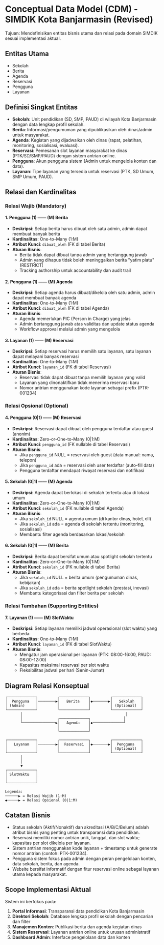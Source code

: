 # Conceptual Data Model (CDM) - SIMDIK Kota Banjarmasin (Revised)

Tujuan: Mendefinisikan entitas bisnis utama dan relasi pada domain SIMDIK sesuai implementasi aktual.

## Entitas Utama
- Sekolah
- Berita
- Agenda
- Reservasi
- Pengguna
- Layanan

## Definisi Singkat Entitas
- **Sekolah**: Unit pendidikan (SD, SMP, PAUD) di wilayah Kota Banjarmasin dengan data lengkap profil sekolah.
- **Berita**: Informasi/pengumuman yang dipublikasikan oleh dinas/admin untuk masyarakat.
- **Agenda**: Kegiatan yang dijadwalkan oleh dinas (rapat, pelatihan, monitoring, sosialisasi, evaluasi).
- **Reservasi**: Pemesanan slot layanan masyarakat ke dinas (PTK/SD/SMP/PAUD) dengan sistem antrian online.
- **Pengguna**: Akun pengguna sistem (Admin untuk mengelola konten dan data).
- **Layanan**: Tipe layanan yang tersedia untuk reservasi (PTK, SD Umum, SMP Umum, PAUD).

## Relasi dan Kardinalitas

### Relasi Wajib (Mandatory)

#### **1. Pengguna (1) —— (M) Berita**
- **Deskripsi**: Setiap berita harus dibuat oleh satu admin, admin dapat membuat banyak berita
- **Kardinalitas**: One-to-Many (1:M)
- **Atribut Kunci**: `dibuat_oleh` (FK di tabel Berita)
- **Aturan Bisnis**: 
  - Berita tidak dapat dibuat tanpa admin yang bertanggung jawab
  - Admin yang dihapus tidak boleh meninggalkan berita "yatim piatu" (RESTRICT)
  - Tracking authorship untuk accountability dan audit trail

#### **2. Pengguna (1) —— (M) Agenda**
- **Deskripsi**: Setiap agenda harus dibuat/dikelola oleh satu admin, admin dapat membuat banyak agenda
- **Kardinalitas**: One-to-Many (1:M)
- **Atribut Kunci**: `dibuat_oleh` (FK di tabel Agenda)
- **Aturan Bisnis**:
  - Agenda memerlukan PIC (Person in Charge) yang jelas
  - Admin bertanggung jawab atas validitas dan update status agenda
  - Workflow approval melalui admin yang mengelola

#### **3. Layanan (1) —— (M) Reservasi**
- **Deskripsi**: Setiap reservasi harus memilih satu layanan, satu layanan dapat melayani banyak reservasi
- **Kardinalitas**: One-to-Many (1:M)
- **Atribut Kunci**: `layanan_id` (FK di tabel Reservasi)
- **Aturan Bisnis**:
  - Reservasi tidak dapat dibuat tanpa memilih layanan yang valid
  - Layanan yang dinonaktifkan tidak menerima reservasi baru
  - Nomor antrian menggunakan kode layanan sebagai prefix (PTK-001234)

### Relasi Opsional (Optional)

#### **4. Pengguna (0|1) —— (M) Reservasi**
- **Deskripsi**: Reservasi dapat dibuat oleh pengguna terdaftar atau guest (anonim)
- **Kardinalitas**: Zero-or-One-to-Many (0|1:M)
- **Atribut Kunci**: `pengguna_id` (FK nullable di tabel Reservasi)
- **Aturan Bisnis**:
  - Jika `pengguna_id` NULL = reservasi oleh guest (data manual: nama, telepon)
  - Jika `pengguna_id` ada = reservasi oleh user terdaftar (auto-fill data)
  - Pengguna terdaftar mendapat riwayat reservasi dan notifikasi

#### **5. Sekolah (0|1) —— (M) Agenda**
- **Deskripsi**: Agenda dapat berlokasi di sekolah tertentu atau di lokasi umum
- **Kardinalitas**: Zero-or-One-to-Many (0|1:M)
- **Atribut Kunci**: `sekolah_id` (FK nullable di tabel Agenda)
- **Aturan Bisnis**:
  - Jika `sekolah_id` NULL = agenda umum (di kantor dinas, hotel, dll)
  - Jika `sekolah_id` ada = agenda di sekolah tertentu (monitoring, sosialisasi)
  - Membantu filter agenda berdasarkan lokasi/sekolah

#### **6. Sekolah (0|1) —— (M) Berita**
- **Deskripsi**: Berita dapat bersifat umum atau spotlight sekolah tertentu
- **Kardinalitas**: Zero-or-One-to-Many (0|1:M)
- **Atribut Kunci**: `sekolah_id` (FK nullable di tabel Berita)
- **Aturan Bisnis**:
  - Jika `sekolah_id` NULL = berita umum (pengumuman dinas, kebijakan)
  - Jika `sekolah_id` ada = berita spotlight sekolah (prestasi, inovasi)
  - Membantu kategorisasi dan filter berita per sekolah

### Relasi Tambahan (Supporting Entities)

#### **7. Layanan (1) —— (M) SlotWaktu**
- **Deskripsi**: Setiap layanan memiliki jadwal operasional (slot waktu) yang berbeda
- **Kardinalitas**: One-to-Many (1:M)
- **Atribut Kunci**: `layanan_id` (FK di tabel SlotWaktu)
- **Aturan Bisnis**:
  - Mengatur jam operasional per layanan (PTK: 08:00-16:00, PAUD: 08:00-12:00)
  - Kapasitas maksimal reservasi per slot waktu
  - Fleksibilitas jadwal per hari (Senin-Jumat)

## Diagram Relasi Konseptual

```
┌─────────────┐         ┌─────────────┐         ┌─────────────┐
│  Pengguna   │────────▶│   Berita    │◆───────▶│   Sekolah   │
│ (Admin)     │         │             │         │ (Optional)  │
└─────────────┘         └─────────────┘         └─────────────┘
       │                                               │
       │                ┌─────────────┐               │
       └───────────────▶│   Agenda    │◆──────────────┘
                        │             │
                        └─────────────┘
                        
┌─────────────┐         ┌─────────────┐         ┌─────────────┐
│   Layanan   │────────▶│  Reservasi  │◆───────▶│  Pengguna   │
│             │         │             │         │ (Optional)  │
└─────────────┘         └─────────────┘         └─────────────┘
       │
       │
       ▼
┌─────────────┐
│ SlotWaktu   │
│             │
└─────────────┘

Legenda:
──────▶ = Relasi Wajib (1:M)
◆─────▶ = Relasi Opsional (0|1:M)
```

## Catatan Bisnis
- Status sekolah (Aktif/Nonaktif) dan akreditasi (A/B/C/Belum) adalah atribut bisnis yang penting untuk transparansi data pendidikan.
- Reservasi memiliki nomor antrian unik, tanggal, dan slot waktu; kapasitas per slot dikelola per layanan.
- Sistem antrian menggunakan kode layanan + timestamp untuk generate nomor antrian (contoh: PTK-001234).
- Pengguna sistem fokus pada admin dengan peran pengelolaan konten, data sekolah, berita, dan agenda.
- Website bersifat informatif dengan fitur reservasi online sebagai layanan utama kepada masyarakat.

## Scope Implementasi Aktual
Sistem ini berfokus pada:
1. **Portal Informasi**: Transparansi data pendidikan Kota Banjarmasin
2. **Direktori Sekolah**: Database lengkap profil sekolah dengan pencarian dan filter
3. **Manajemen Konten**: Publikasi berita dan agenda kegiatan dinas
4. **Sistem Reservasi**: Layanan antrian online untuk urusan administratif
5. **Dashboard Admin**: Interface pengelolaan data dan konten
